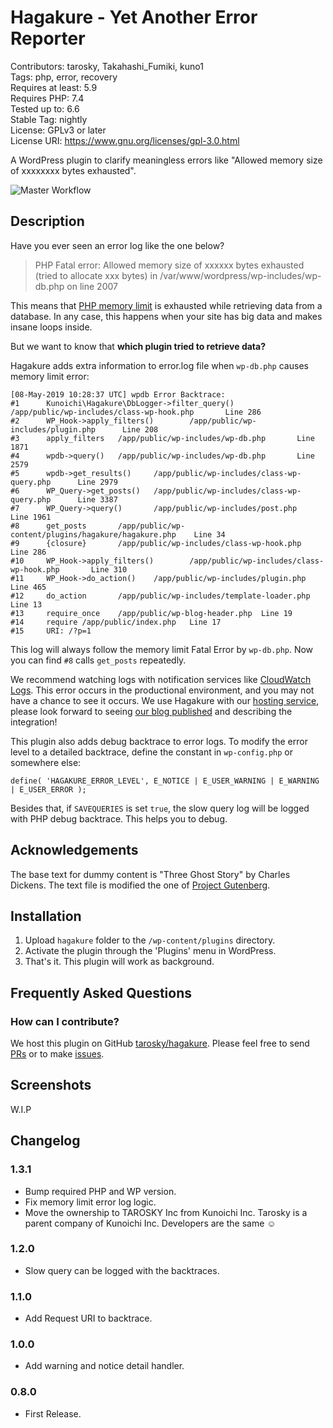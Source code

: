 # Hagakure - Yet Another Error Reporter

Contributors: tarosky, Takahashi_Fumiki, kuno1  
Tags: php, error, recovery  
Requires at least: 5.9  
Requires PHP: 7.4  
Tested up to: 6.6  
Stable Tag: nightly  
License: GPLv3 or later  
License URI: https://www.gnu.org/licenses/gpl-3.0.html


A WordPress plugin to clarify meaningless errors like "Allowed memory size of xxxxxxxx bytes exhausted".

<!-- only:github/ -->
![Master Workflow](https://github.com/tarosky/hagakure/actions/workflows/wordpress.yml/badge.svg)
<!-- /only:github -->

## Description

Have you ever seen an error log like the one below?

> PHP Fatal error: Allowed memory size of xxxxxx bytes exhausted (tried to allocate xxx bytes) in /var/www/wordpress/wp-includes/wp-db.php on line 2007

This means that [PHP memory limit](https://www.php.net/manual/en/ini.core.php#ini.memory-limit) is exhausted while retrieving data from a database. In any case, this happens when your site has big data and makes insane loops inside.

But we want to know that **which plugin tried to retrieve data?**

Hagakure adds extra information to error.log file when `wp-db.php` causes memory limit error:

```
[08-May-2019 10:28:37 UTC] wpdb Error Backtrace:
#1      Kunoichi\Hagakure\DbLogger->filter_query()      /app/public/wp-includes/class-wp-hook.php       Line 286
#2      WP_Hook->apply_filters()        /app/public/wp-includes/plugin.php      Line 208
#3      apply_filters   /app/public/wp-includes/wp-db.php       Line 1871
#4      wpdb->query()   /app/public/wp-includes/wp-db.php       Line 2579
#5      wpdb->get_results()     /app/public/wp-includes/class-wp-query.php      Line 2979
#6      WP_Query->get_posts()   /app/public/wp-includes/class-wp-query.php      Line 3387
#7      WP_Query->query()       /app/public/wp-includes/post.php        Line 1961
#8      get_posts       /app/public/wp-content/plugins/hagakure/hagakure.php    Line 34
#9      {closure}       /app/public/wp-includes/class-wp-hook.php       Line 286
#10     WP_Hook->apply_filters()        /app/public/wp-includes/class-wp-hook.php       Line 310
#11     WP_Hook->do_action()    /app/public/wp-includes/plugin.php      Line 465
#12     do_action       /app/public/wp-includes/template-loader.php     Line 13
#13     require_once    /app/public/wp-blog-header.php  Line 19
#14     require /app/public/index.php   Line 17
#15     URI: /?p=1
```

This log will always follow the memory limit Fatal Error by `wp-db.php`. Now you can find `#8` calls `get_posts` repeatedly.

We recommend watching logs with notification services like [CloudWatch Logs](https://docs.aws.amazon.com/AmazonCloudWatch/latest/logs/WhatIsCloudWatchLogs.html).
This error occurs in the productional environment, and you may not have a chance to see it occurs.
We use Hagakure with our [hosting service](https://hosting.kunoichiwp.com/), please look forward to seeing [our blog published](https://kunoichiwp.com/blog) and describing the integration!

This plugin also adds debug backtrace to error logs. To modify the error level to a detailed backtrace, define the constant in <code>wp-config.php</code> or somewhere else:

```
define( 'HAGAKURE_ERROR_LEVEL', E_NOTICE | E_USER_WARNING | E_WARNING | E_USER_ERROR );
```

Besides that, if `SAVEQUERIES` is set `true`, the slow query log will be logged with PHP debug backtrace. This helps you to debug.

## Acknowledgements

The base text for dummy content is "Three Ghost Story" by Charles Dickens. The text file is modified the one of [Project Gutenberg](https://www.gutenberg.org/ebooks/1289).

## Installation

1. Upload `hagakure` folder to the `/wp-content/plugins` directory.
2. Activate the plugin through the 'Plugins' menu in WordPress.
3. That's it. This plugin will work as background.

## Frequently Asked Questions

### How can I contribute?

We host this plugin on GitHub [tarosky/hagakure](https://github.com/tarosky/hagakure). Please feel free to send [PRs](https://github.com/tarosky/hagakure/pulls) or to make [issues](https://github.com/tarosky/hagakure/issues).

## Screenshots

W.I.P

## Changelog

### 1.3.1

* Bump required PHP and WP version.
* Fix memory limit error log logic.
* Move the ownership to TAROSKY Inc from Kunoichi Inc. Tarosky is a parent company of Kunoichi Inc.  Developers are the same ☺️

### 1.2.0

* Slow query can be logged with the backtraces.

### 1.1.0

* Add Request URI to backtrace.

### 1.0.0

* Add warning and notice detail handler.

### 0.8.0

* First Release.
